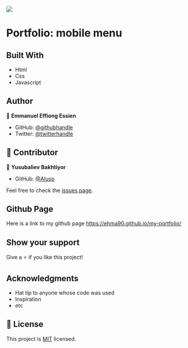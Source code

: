 ![](https://img.shields.io/badge/Microverse-blueviolet)

# Portfolio: mobile menu

## Built With

- Html
- Css
- Javascript

## Author

👤 **Emmanuel Effiong Essien**

- GitHub: [@githubhandle](https://github.com/ehma90)
- Twitter: [@twitterhandle](https://twitter.com/ehma_essien)


## 🤝 Contributor

👤 **Yusubaliev Bakhtiyor**

- GitHub: [@Alusp](https://github.com/username-forGithub)


Feel free to check the [issues page](https://github.com/ehma90/linter-tutorials/issues).

## Github Page

Here is a link to my github page https://ehma90.github.io/my-portfolio/

## Show your support

Give a ⭐ if you like this project!

## Acknowledgments

- Hat tip to anyone whose code was used
- Inspiration
- etc

## 📝 License

This project is [MIT](./MIT.md) licensed.